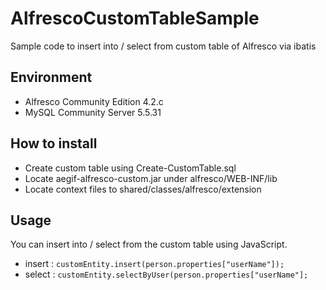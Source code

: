 AlfrescoCustomTableSample
=========================

Sample code to insert into / select from custom table of Alfresco via ibatis

Environment
-----------
* Alfresco Community Edition 4.2.c
* MySQL Community Server 5.5.31

How to install
--------------
* Create custom table using Create-CustomTable.sql
* Locate aegif-alfresco-custom.jar under alfresco/WEB-INF/lib
* Locate context files to shared/classes/alfresco/extension

Usage
-----
You can insert into / select from the custom table using JavaScript.
* insert : `customEntity.insert(person.properties["userName"]);`
* select : `customEntity.selectByUser(person.properties["userName"];`
